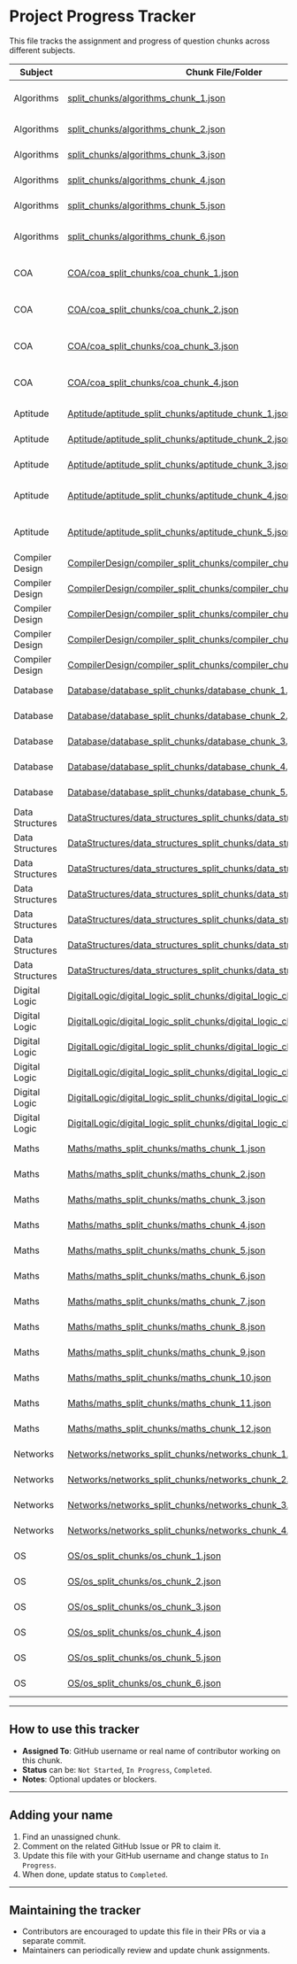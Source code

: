 # Project Progress Tracker

This file tracks the assignment and progress of question chunks across different subjects.

| Subject     | Chunk File/Folder           | Assigned To  | Status          | Notes                          |
|-------------|----------------------------|--------------|-----------------|-------------------------------|
| Algorithms  | [split_chunks/algorithms_chunk_1.json](Algorithms\split_chunks\algorithms_chunk_1.json) | [@Razen04](https://github.com/Razen04)   | Completed | Validated and Merged  |
| Algorithms  | [split_chunks/algorithms_chunk_2.json](Algorithms\split_chunks\algorithms_chunk_2.json) |  Unassigned  | Not Started     |                               |
| Algorithms  | [split_chunks/algorithms_chunk_3.json](Algorithms\split_chunks\algorithms_chunk_3.json) | [@gloooomed](https://github.com/gloooomed)   | In Progress     |   |
| Algorithms  | [split_chunks/algorithms_chunk_4.json](Algorithms\split_chunks\algorithms_chunk_4.json) | Unassigned   | Not Started     |                               |
| Algorithms  | [split_chunks/algorithms_chunk_5.json](Algorithms\split_chunks\algorithms_chunk_6.json) | Unassigned   | Not Started     |   |
| Algorithms  | [split_chunks/algorithms_chunk_6.json](Algorithms\split_chunks\algorithms_chunk_6.json) | [@Razen04](https://github.com/Razen04)   | Completed    | Validated and Merged  |
| COA  | [COA/coa_split_chunks/coa_chunk_1.json](COA/coa_split_chunks/coa_chunk_1.json) | [@Razen04](https://github.com/Razen04)   | Completed    |  Validated and Merged  |
| COA  | [COA/coa_split_chunks/coa_chunk_2.json](COA/coa_split_chunks/coa_chunk_2.json) | [@Razen04](https://github.com/Razen04)   | Completed    |  Validated and Merged  |
| COA  | [COA/coa_split_chunks/coa_chunk_3.json](COA/coa_split_chunks/coa_chunk_3.json) | [@Razen04](https://github.com/Razen04)   | Completed    |  Validated and Merged  |
| COA  | [COA/coa_split_chunks/coa_chunk_4.json](COA/coa_split_chunks/coa_chunk_4.json) | [@Razen04](https://github.com/Razen04)   | Completed    | Validated and Merged |
| Aptitude  | [Aptitude/aptitude_split_chunks/aptitude_chunk_1.json](Aptitude/aptitude_split_chunks/aptitude_chunk_1.json) | Unassigned   | Not Started    |                |
| Aptitude  | [Aptitude/aptitude_split_chunks/aptitude_chunk_2.json](Aptitude/aptitude_split_chunks/aptitude_chunk_2.json) | Unassigned   | Not Started    |                |
| Aptitude  | [Aptitude/aptitude_split_chunks/aptitude_chunk_3.json](Aptitude/aptitude_split_chunks/aptitude_chunk_3.json) | Unassigned   | Not Started    |                |
| Aptitude  | [Aptitude/aptitude_split_chunks/aptitude_chunk_4.json](Aptitude/aptitude_split_chunks/aptitude_chunk_4.json) | [@Razen04](https://github.com/Razen04)   | Completed    | Validated and Merged |
| Aptitude  | [Aptitude/aptitude_split_chunks/aptitude_chunk_5.json](Aptitude/aptitude_split_chunks/aptitude_chunk_5.json) | [@Razen04](https://github.com/Razen04)   | Completed    | Validated and Merged |
| Compiler Design  | [CompilerDesign/compiler_split_chunks/compiler_chunk_1.json](CompilerDesign/compiler_split_chunks/compiler_chunk_1.json) | Unassigned   | Not Started    |                |
| Compiler Design  | [CompilerDesign/compiler_split_chunks/compiler_chunk_2.json](CompilerDesign/compiler_split_chunks/compiler_chunk_2.json) | Unassigned   | Not Started    |                |
| Compiler Design  | [CompilerDesign/compiler_split_chunks/compiler_chunk_3.json](CompilerDesign/compiler_split_chunks/compiler_chunk_3.json) | Unassigned   | Not Started    |                |
| Compiler Design  | [CompilerDesign/compiler_split_chunks/compiler_chunk_4.json](CompilerDesign/compiler_split_chunks/compiler_chunk_4.json) | Unassigned   | Not Started    |                |
| Compiler Design  | [CompilerDesign/compiler_split_chunks/compiler_chunk_5.json](CompilerDesign/compiler_split_chunks/compiler_chunk_5.json) | Unassigned   | Not Started    |                |
| Database  | [Database/database_split_chunks/database_chunk_1.json](Database/database_split_chunks/database_chunk_1.json) | Unassigned   | Not Started    |                |
| Database  | [Database/database_split_chunks/database_chunk_2.json](Database/database_split_chunks/database_chunk_2.json) | Unassigned   | Not Started    |                |
| Database  | [Database/database_split_chunks/database_chunk_3.json](Database/database_split_chunks/database_chunk_3.json) | Unassigned   | Not Started    |                |
| Database  | [Database/database_split_chunks/database_chunk_4.json](Database/database_split_chunks/database_chunk_4.json) | Unassigned   | Not Started    |                |
| Database  | [Database/database_split_chunks/database_chunk_5.json](Database/database_split_chunks/database_chunk_5.json) | Unassigned   | Not Started    |                |
| Data Structures  | [DataStructures/data_structures_split_chunks/data_structures_chunk_1.json](DataStructures/data_structures_split_chunks/data_structures_chunk_1.json) | Unassigned   | Not Started    |                |
| Data Structures  | [DataStructures/data_structures_split_chunks/data_structures_chunk_2.json](DataStructures/data_structures_split_chunks/data_structures_chunk_2.json) | Unassigned   | Not Started    |                |
| Data Structures  | [DataStructures/data_structures_split_chunks/data_structures_chunk_3.json](DataStructures/data_structures_split_chunks/data_structures_chunk_3.json) | Unassigned   | Not Started    |                |
| Data Structures  | [DataStructures/data_structures_split_chunks/data_structures_chunk_4.json](DataStructures/data_structures_split_chunks/data_structures_chunk_4.json) | Unassigned   | Not Started    |                |
| Data Structures  | [DataStructures/data_structures_split_chunks/data_structures_chunk_5.json](DataStructures/data_structures_split_chunks/data_structures_chunk_5.json) | Unassigned   | Not Started    |                |
| Data Structures  | [DataStructures/data_structures_split_chunks/data_structures_chunk_6.json](DataStructures/data_structures_split_chunks/data_structures_chunk_6.json) | Unassigned   | Not Started    |                |
| Data Structures  | [DataStructures/data_structures_split_chunks/data_structures_chunk_7.json](DataStructures/data_structures_split_chunks/data_structures_chunk_7.json) | Unassigned   | Not Started    |                |
| Digital Logic  | [DigitalLogic/digital_logic_split_chunks/digital_logic_chunk_1.json](DigitalLogic/digital_logic_split_chunks/digital_logic_chunk_1.json) | Unassigned   | Not Started    |                |
| Digital Logic  | [DigitalLogic/digital_logic_split_chunks/digital_logic_chunk_2.json](DigitalLogic/digital_logic_split_chunks/digital_logic_chunk_2.json) | Unassigned   | Not Started    |                |
| Digital Logic  | [DigitalLogic/digital_logic_split_chunks/digital_logic_chunk_3.json](DigitalLogic/digital_logic_split_chunks/digital_logic_chunk_3.json) | Unassigned   | Not Started    |                |
| Digital Logic  | [DigitalLogic/digital_logic_split_chunks/digital_logic_chunk_4.json](DigitalLogic/digital_logic_split_chunks/digital_logic_chunk_4.json) | Unassigned   | Not Started    |                |
| Digital Logic  | [DigitalLogic/digital_logic_split_chunks/digital_logic_chunk_5.json](DigitalLogic/digital_logic_split_chunks/digital_logic_chunk_5.json) | Unassigned   | Not Started    |                |
| Digital Logic  | [DigitalLogic/digital_logic_split_chunks/digital_logic_chunk_6.json](DigitalLogic/digital_logic_split_chunks/digital_logic_chunk_6.json) | Unassigned   | Not Started    |                |
| Maths  | [Maths/maths_split_chunks/maths_chunk_1.json](Maths/maths_split_chunks/maths_chunk_1.json) | Unassigned   | Not Started    |                |
| Maths  | [Maths/maths_split_chunks/maths_chunk_2.json](Maths/maths_split_chunks/maths_chunk_2.json) | Unassigned   | Not Started    |                |
| Maths  | [Maths/maths_split_chunks/maths_chunk_3.json](Maths/maths_split_chunks/maths_chunk_3.json) | Unassigned   | Not Started    |                |
| Maths  | [Maths/maths_split_chunks/maths_chunk_4.json](Maths/maths_split_chunks/maths_chunk_4.json) | Unassigned   | Not Started    |                |
| Maths  | [Maths/maths_split_chunks/maths_chunk_5.json](Maths/maths_split_chunks/maths_chunk_5.json) | Unassigned   | Not Started    |                |
| Maths  | [Maths/maths_split_chunks/maths_chunk_6.json](Maths/maths_split_chunks/maths_chunk_6.json) | Unassigned   | Not Started    |                |
| Maths  | [Maths/maths_split_chunks/maths_chunk_7.json](Maths/maths_split_chunks/maths_chunk_7.json) | Unassigned   | Not Started    |                |
| Maths  | [Maths/maths_split_chunks/maths_chunk_8.json](Maths/maths_split_chunks/maths_chunk_8.json) | Unassigned   | Not Started    |                |
| Maths  | [Maths/maths_split_chunks/maths_chunk_9.json](Maths/maths_split_chunks/maths_chunk_9.json) | Unassigned   | Not Started    |                |
| Maths  | [Maths/maths_split_chunks/maths_chunk_10.json](Maths/maths_split_chunks/maths_chunk_10.json) | Unassigned   | Not Started    |                |
| Maths  | [Maths/maths_split_chunks/maths_chunk_11.json](Maths/maths_split_chunks/maths_chunk_11.json) | Unassigned   | Not Started    |                |
| Maths  | [Maths/maths_split_chunks/maths_chunk_12.json](Maths/maths_split_chunks/maths_chunk_12.json) | Unassigned   | Not Started    |                |
| Networks  | [Networks/networks_split_chunks/networks_chunk_1.json](Networks/networks_split_chunks/networks_chunk_1.json) | Unassigned   | Not Started    |                |
| Networks  | [Networks/networks_split_chunks/networks_chunk_2.json](Networks/networks_split_chunks/networks_chunk_2.json) | Unassigned   | Not Started    |                |
| Networks  | [Networks/networks_split_chunks/networks_chunk_3.json](Networks/networks_split_chunks/networks_chunk_3.json) | Unassigned   | Not Started    |                |
| Networks  | [Networks/networks_split_chunks/networks_chunk_4.json](Networks/networks_split_chunks/networks_chunk_4.json) | Unassigned   | Not Started    |                |
| OS  | [OS/os_split_chunks/os_chunk_1.json](OS/os_split_chunks/os_chunk_1.json) | Unassigned   | Not Started    |                |
| OS  | [OS/os_split_chunks/os_chunk_2.json](OS/os_split_chunks/os_chunk_2.json) | Unassigned   | Not Started    |                |
| OS  | [OS/os_split_chunks/os_chunk_3.json](OS/os_split_chunks/os_chunk_3.json) | Unassigned   | Not Started    |                |
| OS  | [OS/os_split_chunks/os_chunk_4.json](OS/os_split_chunks/os_chunk_4.json) | Unassigned   | Not Started    |                |
| OS  | [OS/os_split_chunks/os_chunk_5.json](OS/os_split_chunks/os_chunk_5.json) | Unassigned   | Not Started    |                |
| OS  | [OS/os_split_chunks/os_chunk_6.json](OS/os_split_chunks/os_chunk_6.json) | Unassigned   | Not Started    |                |
---

## How to use this tracker

- **Assigned To**: GitHub username or real name of contributor working on this chunk.
- **Status** can be: `Not Started`, `In Progress`, `Completed`.
- **Notes**: Optional updates or blockers.

---

## Adding your name

1. Find an unassigned chunk.
2. Comment on the related GitHub Issue or PR to claim it.
3. Update this file with your GitHub username and change status to `In Progress`.
4. When done, update status to `Completed`.

---

## Maintaining the tracker

- Contributors are encouraged to update this file in their PRs or via a separate commit.
- Maintainers can periodically review and update chunk assignments.

